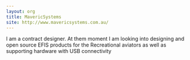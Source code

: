 ```yaml
---
layout: org
title: MavericSystems 
site: http://www.mavericsystems.com.au/
---
```

I am a contract designer. At them moment I am looking into designing and open source EFIS products 
for the Recreational aviators as well as supporting hardware with USB connectivity
